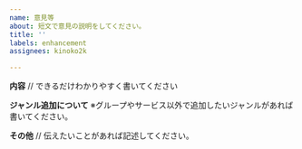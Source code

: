 ```yaml
---
name: 意見等
about: 短文で意見の説明をしてください。
title: ''
labels: enhancement
assignees: kinoko2k

---
```


**内容**
// できるだけわかりやすく書いてください

**ジャンル追加について**
※グループやサービス以外で追加したいジャンルがあれば書いてください。

**その他**
// 伝えたいことがあれば記述してください。
